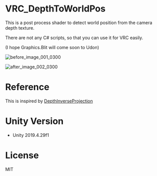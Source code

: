 # VRC_DepthToWorldPos

This is a post process shader to detect world position from the camera depth texture.

There are not any C# scripts, so that you can use it for VRC easily.

(I hope Graphics.Blit will come soon to Udon)

![before_image_001_0300](https://user-images.githubusercontent.com/44863813/130899005-eea4acde-9391-430f-a8af-29bf19b5eb62.jpg)

![after_image_002_0300](https://user-images.githubusercontent.com/44863813/130899013-bb5ea1af-f7ba-437a-bc7b-ff835c3aa105.jpg)


# Reference 
This is inspired by [DepthInverseProjection](https://github.com/keijiro/DepthInverseProjection)

# Unity Version
- Unity 2019.4.29f1 

# License 
MIT 

